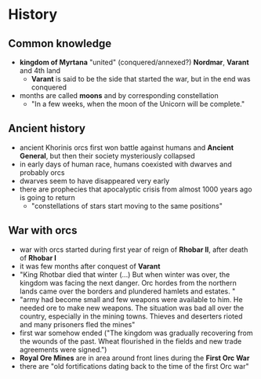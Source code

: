 # History

## Common knowledge
- __kingdom of Myrtana__ "united" (conquered/annexed?) __Nordmar__, __Varant__ and 4th land
  - __Varant__ is said to be the side that started the war, but in the end was conquered
- months are called __moons__ and by corresponding constellation
  - "In a few weeks, when the moon of the Unicorn will be complete."

## Ancient history
- ancient Khorinis orcs first won battle against humans and __Ancient General__, but then their society mysteriously collapsed
- in early days of human race, humans coexisted with dwarves and probably orcs
- dwarves seem to have disappeared very early
- there are prophecies that apocalyptic crisis from almost 1000 years ago is going to return
  - "constellations of stars start moving to the same positions"

## War with orcs
- war with orcs started during first year of reign of __Rhobar II__, after death of __Rhobar I__
- it was few months after conquest of __Varant__
- "King Rhotbar died that winter (...) But when winter was over, the kingdom was facing the next danger. Orc hordes from the northern lands came over the borders and plundered hamlets and estates. "
- "army had become small and few weapons were available to him. He needed ore to make new weapons. The situation was bad all over the country, especially in the mining towns. Thieves and deserters rioted and many prisoners fled the mines"
- first war somehow ended ("The kingdom was gradually recovering from the wounds of the past. Wheat flourished in the fields and new trade agreements were signed.")
- __Royal Ore Mines__ are in area around front lines during the __First Orc War__
- there are "old fortifications dating back to the time of the first Orc war"
